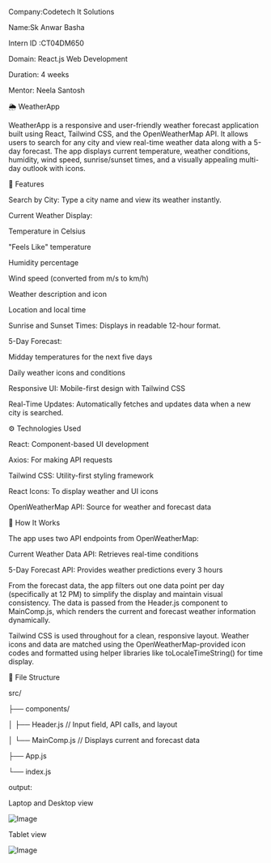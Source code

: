 Company:Codetech It Solutions

Name:Sk Anwar Basha

Intern ID :CT04DM650

Domain: React.js Web Development

Duration: 4 weeks

Mentor: Neela Santosh

🌦️ WeatherApp

WeatherApp is a responsive and user-friendly weather forecast application built using React, Tailwind CSS, and the OpenWeatherMap API. It allows users to search for any city and view real-time weather data along with a 5-day forecast. The app displays current temperature, weather conditions, humidity, wind speed, sunrise/sunset times, and a visually appealing multi-day outlook with icons.

📌 Features

Search by City: Type a city name and view its weather instantly.

Current Weather Display:

Temperature in Celsius

"Feels Like" temperature

Humidity percentage

Wind speed (converted from m/s to km/h)

Weather description and icon

Location and local time

Sunrise and Sunset Times: Displays in readable 12-hour format.

5-Day Forecast:

Midday temperatures for the next five days

Daily weather icons and conditions

Responsive UI: Mobile-first design with Tailwind CSS

Real-Time Updates: Automatically fetches and updates data when a new city is searched.

⚙️ Technologies Used

React: Component-based UI development

Axios: For making API requests

Tailwind CSS: Utility-first styling framework

React Icons: To display weather and UI icons

OpenWeatherMap API: Source for weather and forecast data

🧠 How It Works

The app uses two API endpoints from OpenWeatherMap:

Current Weather Data API: Retrieves real-time conditions

5-Day Forecast API: Provides weather predictions every 3 hours

From the forecast data, the app filters out one data point per day (specifically at 12 PM) to simplify the display and maintain visual consistency. The data is passed from the Header.js component to MainComp.js, which renders the current and forecast weather information dynamically.

Tailwind CSS is used throughout for a clean, responsive layout. Weather icons and data are matched using the OpenWeatherMap-provided icon codes and formatted using helper libraries like toLocaleTimeString() for time display.

📁 File Structure

src/

├── components/

│   ├── Header.js      // Input field, API calls, and layout

│   └── MainComp.js    // Displays current and forecast data

├── App.js

└── index.js

output:

Laptop and Desktop view

![Image](https://github.com/user-attachments/assets/98897d50-ebd0-4ebc-8a09-f46c074ecd81)

Tablet view

![Image](https://github.com/user-attachments/assets/df2a594a-5989-4ea8-9bf4-167df01827d9)
